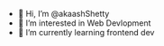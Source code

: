 - 👋 Hi, I’m @akaashShetty
- 👀 I’m interested in Web Devlopment
- 🌱 I’m currently learning frontend dev


